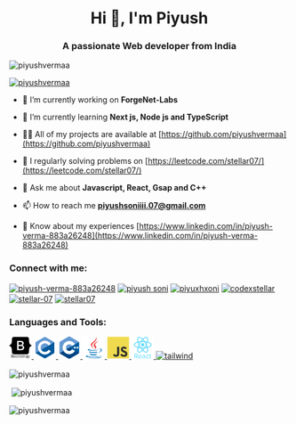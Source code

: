 <h1 align="center">Hi 👋, I'm Piyush</h1>
<h3 align="center">A passionate Web developer from India</h3>

<p align="left"> <img src="https://komarev.com/ghpvc/?username=piyushvermaa&label=Profile%20views&color=0e75b6&style=flat" alt="piyushvermaa" /> </p>

<p align="left"> <a href="https://github.com/ryo-ma/github-profile-trophy"><img src="https://github-profile-trophy.vercel.app/?username=piyushvermaa" alt="piyushvermaa" /></a> </p>

- 🔭 I’m currently working on **ForgeNet-Labs**

- 🌱 I’m currently learning **Next js, Node js and TypeScript**

- 👨‍💻 All of my projects are available at [https://github.com/piyushvermaa](https://github.com/piyushvermaa)

- 📝 I regularly solving problems on [https://leetcode.com/stellar07/](https://leetcode.com/stellar07/)

- 💬 Ask me about **Javascript, React, Gsap and C++**

- 📫 How to reach me **piyushsoniiii.07@gmail.com**

- 📄 Know about my experiences [https://www.linkedin.com/in/piyush-verma-883a26248](https://www.linkedin.com/in/piyush-verma-883a26248)

<h3 align="left">Connect with me:</h3>
<p align="left">
<a href="https://linkedin.com/in/piyush-verma-883a26248" target="blank"><img align="center" src="https://raw.githubusercontent.com/rahuldkjain/github-profile-readme-generator/master/src/images/icons/Social/linked-in-alt.svg" alt="piyush-verma-883a26248" height="30" width="40" /></a>
<a href="https://fb.com/piyush soni" target="blank"><img align="center" src="https://raw.githubusercontent.com/rahuldkjain/github-profile-readme-generator/master/src/images/icons/Social/facebook.svg" alt="piyush soni" height="30" width="40" /></a>
<a href="https://instagram.com/piyuxhxoni" target="blank"><img align="center" src="https://raw.githubusercontent.com/rahuldkjain/github-profile-readme-generator/master/src/images/icons/Social/instagram.svg" alt="piyuxhxoni" height="30" width="40" /></a>
<a href="https://www.codechef.com/users/codexstellar" target="blank"><img align="center" src="https://cdn.jsdelivr.net/npm/simple-icons@3.1.0/icons/codechef.svg" alt="codexstellar" height="30" width="40" /></a>
<a href="https://codeforces.com/profile/stellar-07" target="blank"><img align="center" src="https://raw.githubusercontent.com/rahuldkjain/github-profile-readme-generator/master/src/images/icons/Social/codeforces.svg" alt="stellar-07" height="30" width="40" /></a>
<a href="https://www.leetcode.com/stellar07" target="blank"><img align="center" src="https://raw.githubusercontent.com/rahuldkjain/github-profile-readme-generator/master/src/images/icons/Social/leet-code.svg" alt="stellar07" height="30" width="40" /></a>
</p>

<h3 align="left">Languages and Tools:</h3>
<p align="left"> <a href="https://getbootstrap.com" target="_blank" rel="noreferrer"> <img src="https://raw.githubusercontent.com/devicons/devicon/master/icons/bootstrap/bootstrap-plain-wordmark.svg" alt="bootstrap" width="40" height="40"/> </a> <a href="https://www.cprogramming.com/" target="_blank" rel="noreferrer"> <img src="https://raw.githubusercontent.com/devicons/devicon/master/icons/c/c-original.svg" alt="c" width="40" height="40"/> </a> <a href="https://www.w3schools.com/cpp/" target="_blank" rel="noreferrer"> <img src="https://raw.githubusercontent.com/devicons/devicon/master/icons/cplusplus/cplusplus-original.svg" alt="cplusplus" width="40" height="40"/> </a> <a href="https://www.java.com" target="_blank" rel="noreferrer"> <img src="https://raw.githubusercontent.com/devicons/devicon/master/icons/java/java-original.svg" alt="java" width="40" height="40"/> </a> <a href="https://developer.mozilla.org/en-US/docs/Web/JavaScript" target="_blank" rel="noreferrer"> <img src="https://raw.githubusercontent.com/devicons/devicon/master/icons/javascript/javascript-original.svg" alt="javascript" width="40" height="40"/> </a> <a href="https://reactjs.org/" target="_blank" rel="noreferrer"> <img src="https://raw.githubusercontent.com/devicons/devicon/master/icons/react/react-original-wordmark.svg" alt="react" width="40" height="40"/> </a> <a href="https://tailwindcss.com/" target="_blank" rel="noreferrer"> <img src="https://www.vectorlogo.zone/logos/tailwindcss/tailwindcss-icon.svg" alt="tailwind" width="40" height="40"/> </a> </p>

<p><img align="center" src="https://github-readme-stats.vercel.app/api/top-langs?username=piyushvermaa&show_icons=true&locale=en&layout=compact" alt="piyushvermaa" /></p>

<p>&nbsp;<img align="center" src="https://github-readme-stats.vercel.app/api?username=piyushvermaa&show_icons=true&locale=en" alt="piyushvermaa" /></p>

<p><img align="center" src="https://github-readme-streak-stats.herokuapp.com/?user=piyushvermaa&" alt="piyushvermaa" /></p>
